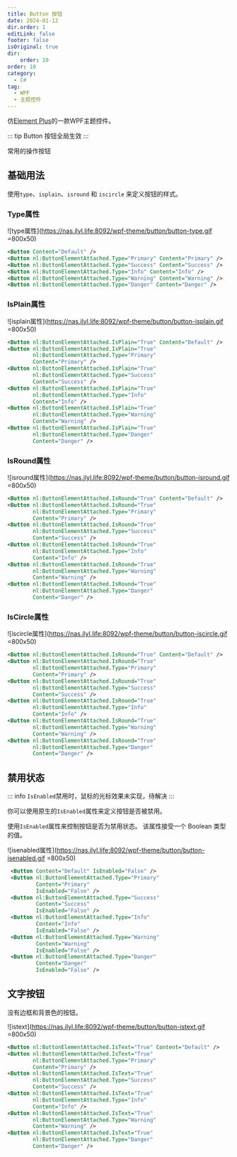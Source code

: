 ```yaml
---
title: Button 按钮
date: 2024-01-12
dir.order: 1
editLink: false
footer: false
isOriginal: true
dir:
    order: 10
order: 10
category:
  - C#
tag:
  - WPF
  - 主题控件
---
```



仿[Element Plus](https://element-plus.org/zh-CN/component/button.html)的一款WPF主题控件。

::: tip
Button 按钮全局生效
:::

常用的操作按钮

## 基础用法

使用`type`、`isplain`、`isround` 和 `iscircle` 来定义按钮的样式。

### Type属性

![type属性](https://nas.ilyl.life:8092/wpf-theme/button/button-type.gif =800x50)

```xml
<Button Content="Default" />
<Button nl:ButtonElementAttached.Type="Primary" Content="Primary" />
<Button nl:ButtonElementAttached.Type="Success" Content="Success" />
<Button nl:ButtonElementAttached.Type="Info" Content="Info" />
<Button nl:ButtonElementAttached.Type="Warning" Content="Warning" />
<Button nl:ButtonElementAttached.Type="Danger" Content="Danger" />
```

### IsPlain属性

![isplain属性](https://nas.ilyl.life:8092/wpf-theme/button/button-isplain.gif =800x50)

```xml
<Button nl:ButtonElementAttached.IsPlain="True" Content="Default" />
<Button nl:ButtonElementAttached.IsPlain="True"
        nl:ButtonElementAttached.Type="Primary"
        Content="Primary" />
<Button nl:ButtonElementAttached.IsPlain="True"
        nl:ButtonElementAttached.Type="Success"
        Content="Success" />
<Button nl:ButtonElementAttached.IsPlain="True"
        nl:ButtonElementAttached.Type="Info"
        Content="Info" />
<Button nl:ButtonElementAttached.IsPlain="True"
        nl:ButtonElementAttached.Type="Warning"
        Content="Warning" />
<Button nl:ButtonElementAttached.IsPlain="True"
        nl:ButtonElementAttached.Type="Danger"
        Content="Danger" />
```

### IsRound属性

![isround属性](https://nas.ilyl.life:8092/wpf-theme/button/button-isround.gif =800x50)

```xml
<Button nl:ButtonElementAttached.IsRound="True" Content="Default" />
<Button nl:ButtonElementAttached.IsRound="True"
        nl:ButtonElementAttached.Type="Primary"
        Content="Primary" />
<Button nl:ButtonElementAttached.IsRound="True"
        nl:ButtonElementAttached.Type="Success"
        Content="Success" />
<Button nl:ButtonElementAttached.IsRound="True"
        nl:ButtonElementAttached.Type="Info"
        Content="Info" />
<Button nl:ButtonElementAttached.IsRound="True"
        nl:ButtonElementAttached.Type="Warning"
        Content="Warning" />
<Button nl:ButtonElementAttached.IsRound="True"
        nl:ButtonElementAttached.Type="Danger"
        Content="Danger" />
```

### IsCircle属性

![iscircle属性](https://nas.ilyl.life:8092/wpf-theme/button/button-iscircle.gif =800x50)

```xml
<Button nl:ButtonElementAttached.IsRound="True" Content="Default" />
<Button nl:ButtonElementAttached.IsRound="True"
        nl:ButtonElementAttached.Type="Primary"
        Content="Primary" />
<Button nl:ButtonElementAttached.IsRound="True"
        nl:ButtonElementAttached.Type="Success"
        Content="Success" />
<Button nl:ButtonElementAttached.IsRound="True"
        nl:ButtonElementAttached.Type="Info"
        Content="Info" />
<Button nl:ButtonElementAttached.IsRound="True"
        nl:ButtonElementAttached.Type="Warning"
        Content="Warning" />
<Button nl:ButtonElementAttached.IsRound="True"
        nl:ButtonElementAttached.Type="Danger"
        Content="Danger" />
```

## 禁用状态

::: info
`IsEnabled`禁用时，鼠标的光标效果未实现，待解决
:::

你可以使用原生的`IsEnabled`属性来定义按钮是否被禁用。

使用`IsEnabled`属性来控制按钮是否为禁用状态。 该属性接受一个 Boolean 类型的值。

![isenabled属性](https://nas.ilyl.life:8092/wpf-theme/button/button-isenabled.gif =800x50)

```xml
 <Button Content="Default" IsEnabled="False" />
 <Button nl:ButtonElementAttached.Type="Primary"
         Content="Primary"
         IsEnabled="False" />
 <Button nl:ButtonElementAttached.Type="Success"
         Content="Success"
         IsEnabled="False" />
 <Button nl:ButtonElementAttached.Type="Info"
         Content="Info"
         IsEnabled="False" />
 <Button nl:ButtonElementAttached.Type="Warning"
         Content="Warning"
         IsEnabled="False" />
 <Button nl:ButtonElementAttached.Type="Danger"
         Content="Danger"
         IsEnabled="False" />
```

## 文字按钮

没有边框和背景色的按钮。

![istext](https://nas.ilyl.life:8092/wpf-theme/button/button-istext.gif =800x50)

```xml
<Button nl:ButtonElementAttached.IsText="True" Content="Default" />
<Button nl:ButtonElementAttached.IsText="True"
        nl:ButtonElementAttached.Type="Primary"
        Content="Primary" />
<Button nl:ButtonElementAttached.IsText="True"
        nl:ButtonElementAttached.Type="Success"
        Content="Success" />
<Button nl:ButtonElementAttached.IsText="True"
        nl:ButtonElementAttached.Type="Info"
        Content="Info" />
<Button nl:ButtonElementAttached.IsText="True"
        nl:ButtonElementAttached.Type="Warning"
        Content="Warning" />
<Button nl:ButtonElementAttached.IsText="True"
        nl:ButtonElementAttached.Type="Danger"
        Content="Danger" />
```